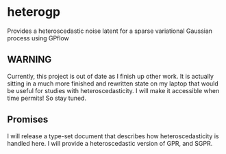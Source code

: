 # heterogp
Provides a heteroscedastic noise latent for a sparse variational Gaussian process using GPflow

## WARNING
Currently, this project is out of date as I finish up other work. 
It is actually sitting in a much more finished and rewritten state on my laptop that would be useful for studies with heteroscedasticity. 
I will make it accessible when time permits! So stay tuned.

## Promises
I will release a type-set document that describes how heteroscedasticity is handled here.
I will provide a heteroscedastic version of GPR, and SGPR.

